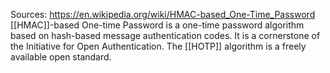 Sources:
https://en.wikipedia.org/wiki/HMAC-based_One-Time_Password
\
[[HMAC]]-based One-time Password is a one-time password algorithm based on hash-based message authentication codes. It is a cornerstone of the Initiative for Open Authentication. The [[HOTP]] algorithm is a freely available open standard.
